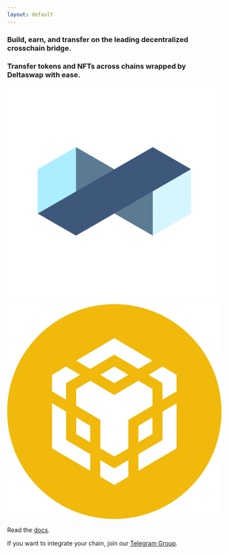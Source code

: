 ```yaml
---
layout: default
---
```


### Build, earn, and transfer on the leading decentralized crosschain bridge.  

<span class="logoimg">
<span class="logoimg-inner">
<i> </i> 
</span>
</span>

### Transfer tokens and NFTs across chains wrapped by Deltaswap with ease.  

<img alt="Planq" src="./assets/chains/planq.png" class="planq" />
<img alt="BNB" src="./assets/chains/bnb.png" class="bnb" />
  
Read the [docs](https://docs.planq.network/for-users/bridge).  
  
If you want to integrate your chain, join our [Telegram Group](https://t.me/planqnetwork).  